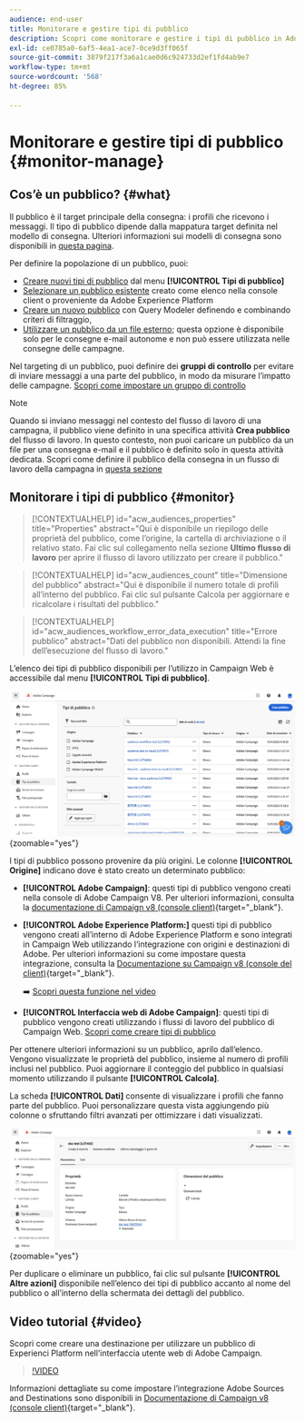```yaml
---
audience: end-user
title: Monitorare e gestire tipi di pubblico
description: Scopri come monitorare e gestire i tipi di pubblico in Adobe Campaign Web
exl-id: ce0785a0-6af5-4ea1-ace7-0ce9d3ff065f
source-git-commit: 3879f217f3a6a1cae0d6c924733d2ef1fd4ab9e7
workflow-type: tm+mt
source-wordcount: '568'
ht-degree: 85%

---
```


# Monitorare e gestire tipi di pubblico {#monitor-manage}

## Cos’è un pubblico? {#what}

Il pubblico è il target principale della consegna: i profili che ricevono i messaggi. Il tipo di pubblico dipende dalla mappatura target definita nel modello di consegna. Ulteriori informazioni sui modelli di consegna sono disponibili in [questa pagina](../msg/delivery-template.md).

Per definire la popolazione di un pubblico, puoi:

* [Creare nuovi tipi di pubblico](create-audience.md) dal menu **[!UICONTROL Tipi di pubblico]**
* [Selezionare un pubblico esistente](add-audience.md) creato come elenco nella console client o proveniente da Adobe Experience Platform
* [Creare un nuovo pubblico](../query/query-modeler-overview.md) con Query Modeler definendo e combinando criteri di filtraggio,
* [Utilizzare un pubblico da un file esterno](file-audience.md); questa opzione è disponibile solo per le consegne e-mail autonome e non può essere utilizzata nelle consegne delle campagne.

Nel targeting di un pubblico, puoi definire dei **gruppi di controllo** per evitare di inviare messaggi a una parte del pubblico, in modo da misurare l’impatto delle campagne. [Scopri come impostare un gruppo di controllo](control-group.md)

>[!NOTE]
>
>Quando si inviano messaggi nel contesto del flusso di lavoro di una campagna, il pubblico viene definito in una specifica attività **Crea pubblico** del flusso di lavoro. In questo contesto, non puoi caricare un pubblico da un file per una consegna e-mail e il pubblico è definito solo in questa attività dedicata. Scopri come definire il pubblico della consegna in un flusso di lavoro della campagna in [questa sezione](../workflows/activities/build-audience.md)

## Monitorare i tipi di pubblico {#monitor}

>[!CONTEXTUALHELP]
>id="acw_audiences_properties"
>title="Properties"
>abstract="Qui è disponibile un riepilogo delle proprietà del pubblico, come l’origine, la cartella di archiviazione o il relativo stato. Fai clic sul collegamento nella sezione **Ultimo flusso di lavoro** per aprire il flusso di lavoro utilizzato per creare il pubblico."

>[!CONTEXTUALHELP]
>id="acw_audiences_count"
>title="Dimensione del pubblico"
>abstract="Qui è disponibile il numero totale di profili all’interno del pubblico. Fai clic sul pulsante Calcola per aggiornare e ricalcolare i risultati del pubblico."

>[!CONTEXTUALHELP]
>id="acw_audiences_workflow_error_data_execution"
>title="Errore pubblico"
>abstract="Dati del pubblico non disponibili. Attendi la fine dell’esecuzione del flusso di lavoro."

L’elenco dei tipi di pubblico disponibili per l’utilizzo in Campaign Web è accessibile dal menu **[!UICONTROL Tipi di pubblico]**.

![](assets/audiences-list.png){zoomable=&quot;yes&quot;}

I tipi di pubblico possono provenire da più origini. Le colonne **[!UICONTROL Origine]** indicano dove è stato creato un determinato pubblico:

* **[!UICONTROL Adobe Campaign]**: questi tipi di pubblico vengono creati nella console di Adobe Campaign V8. Per ulteriori informazioni, consulta la [documentazione di Campaign v8 (console client)](https://experienceleague.adobe.com/docs/campaign/campaign-v8/audience/create-audiences/create-audiences.html?lang=it){target="_blank"}.

* **[!UICONTROL Adobe Experience Platform:]** questi tipi di pubblico vengono creati all’interno di Adobe Experience Platform e sono integrati in Campaign Web utilizzando l’integrazione con origini e destinazioni di Adobe. Per ulteriori informazioni su come impostare questa integrazione, consulta la [Documentazione su Campaign v8 (console del client)](https://experienceleague.adobe.com/docs/campaign/campaign-v8/connect/ac-aep/ac-aep.html?lang=it){target="_blank"}.

  ➡️ [Scopri questa funzione nel video](#video)

* **[!UICONTROL Interfaccia web di Adobe Campaign]**: questi tipi di pubblico vengono creati utilizzando i flussi di lavoro del pubblico di Campaign Web. [Scopri come creare tipi di pubblico](create-audience.md)

Per ottenere ulteriori informazioni su un pubblico, aprilo dall’elenco. Vengono visualizzate le proprietà del pubblico, insieme al numero di profili inclusi nel pubblico. Puoi aggiornare il conteggio del pubblico in qualsiasi momento utilizzando il pulsante **[!UICONTROL Calcola]**.

La scheda **[!UICONTROL Dati]** consente di visualizzare i profili che fanno parte del pubblico. Puoi personalizzare questa vista aggiungendo più colonne o sfruttando filtri avanzati per ottimizzare i dati visualizzati.

![](assets/audiences-details.png){zoomable=&quot;yes&quot;}

Per duplicare o eliminare un pubblico, fai clic sul pulsante **[!UICONTROL Altre azioni]** disponibile nell’elenco dei tipi di pubblico accanto al nome del pubblico o all’interno della schermata dei dettagli del pubblico.

## Video tutorial {#video}

Scopri come creare una destinazione per utilizzare un pubblico di Experienci Platform nell’interfaccia utente web di Adobe Campaign.

>[!VIDEO](https://video.tv.adobe.com/v/3427635?quality=12)

Informazioni dettagliate su come impostare l’integrazione Adobe Sources and Destinations sono disponibili in [Documentazione di Campaign v8 (console client)](https://experienceleague.adobe.com/docs/campaign/campaign-v8/connect/ac-aep/ac-aep.html?lang=it){target="_blank"}.
